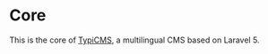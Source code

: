 # Core

This is the core of [TypiCMS](https://github.com/TypiCMS/Base), a multilingual CMS based on Laravel 5.
